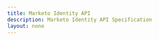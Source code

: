 ```yaml
---
title: Marketo Identity API
description: Marketo Identity API Specification
layout: none
--- 
```

<RedoclyAPIBlock src="/swagger-identity.json"/>